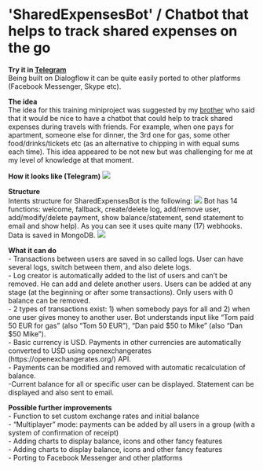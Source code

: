 # 'SharedExpensesBot' / Chatbot that helps to track shared expenses on the go
<p>
    <b>Try it in <a href="http://t.me/SharedExpensesBot">Telegram</a></b>
    <br>Being built on Dialogflow it can be quite easily ported to other platforms (Facebook Messenger, Skype etc).
</p>
<p>
    <b>The idea</b>
    <br>The idea for this training miniproject was suggested by my <a href="https://www.facebook.com/viktor.dziuban">brother</a> who said that it would be nice to have a chatbot that could help to track shared expenses during travels with friends. For example, when one pays for apartment, someone else for dinner, the 3rd one for gas, some other food/drinks/tickets etc (as an alternative to chipping in with equal sums each time). This idea appeared to be not new but was challenging for me at my level of knowledge at that moment.
</p>
<p>
    <b>How it looks like (Telegram)</b>
    <a href="https://iuriid.github.io/img/cbb-5.jpg" target="_blank"><img src="https://iuriid.github.io/img/cbb-5.jpg" class="img-fluid img-thumbnail" style="max-width: 800px"></a>
</p>
<p>
    <b>Structure</b>
    <br>Intents structure for SharedExpensesBot is the following:
    <a href="https://iuriid.github.io/img/seb_intents_structure.gif" target="_blank"><img src="https://iuriid.github.io/img/seb_intents_structure.gif" class="img-fluid img-thumbnail" style="max-width: 800px"></a>
    Bot has 14 functions: welcome, fallback, create/delete log, add/remove user, add/modify/delete payment, show balance/statement, send statement to email and show help). As you can see it uses quite many (17) webhooks. Data is saved in MongoDB.
    <a href="https://iuriid.github.io/img/seb_db.gif" target="_blank"><img src="https://iuriid.github.io/img/seb_db.gif" class="img-fluid img-thumbnail" style="max-width: 800px"></a>
</p>
<p>
    <b>What it can do</b>
    <br>- Transactions between users are saved in so called logs. User can have several logs, switch between them, and also delete logs.
    <br>- Log creator is automatically added to the list of users and can’t be removed. He can add and delete another users. Users can be added at any stage (at the beginning or after some transactions). Only users with 0 balance can be removed.
    <br>- 2 types of transactions exist: 1) when somebody pays for all and 2) when one user gives money to another user. Bot understands input like “Tom paid 50 EUR for gas” (also “Tom 50 EUR”), “Dan paid $50 to Mike” (also “Dan $50 Mike”).
    <br>- Basic currency is USD. Payments in other currencies are automatically converted to USD using openexchangerates (https://openexchangerates.org/) API.
    <br>- Payments can be modified and removed with automatic recalculation of balance.
    <br>-Current balance for all or specific user can be displayed. Statement can be displayed and also sent to email.
</p>
<p>
    <b>Possible further improvements</b>
    <br>- Function to set custom exchange rates and initial balance
    <br>- “Multiplayer” mode: payments can be added by all users in a group (with a system of confirmation of receipt)
    <br>- Adding charts to display balance, icons and other fancy features
    <br>- Adding charts to display balance, icons and other fancy features
    <br>- Porting to Facebook Messenger and other platforms
</p>

